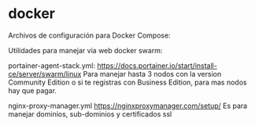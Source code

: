 # docker
Archivos de configuración para Docker Compose:

Utilidades para manejar via web docker swarm:

portainer-agent-stack.yml:
https://docs.portainer.io/start/install-ce/server/swarm/linux
Para manejar hasta 3 nodos con la version Community Edition o si te registras con Business Edition, para mas nodos hay que pagar.

nginx-proxy-manager.yml
https://nginxproxymanager.com/setup/
Es para manejar dominios, sub-dominios y certificados ssl

